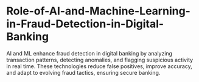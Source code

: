 # Role-of-AI-and-Machine-Learning-in-Fraud-Detection-in-Digital-Banking
AI and ML enhance fraud detection in digital banking by analyzing transaction patterns, detecting anomalies, and flagging suspicious activity in real time. These technologies reduce false positives, improve accuracy, and adapt to evolving fraud tactics, ensuring secure banking.
